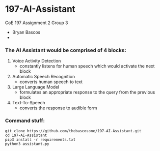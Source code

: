 # 197-AI-Assistant
CoE 197 Assignment 2 Group 3
 - Bryan Bascos
 - 


### The AI Assistant would be comprised of 4 blocks: 
1. Voice Activity Detection
   - constantly listens for human speech which would activate the next block
2. Automatic Speech Recognition
   - converts human speech to text
3. Large Language Model
   - formulates an appropriate response to the query from the previous block
4. Text-To-Speech
   - converts the response to audible form


### Command stuff:
```
git clone https://github.com/thebascosone/197-AI-Assistant.git
cd 197-AI-Assistant
pip3 install -r requirements.txt
python3 assistant.py
```

